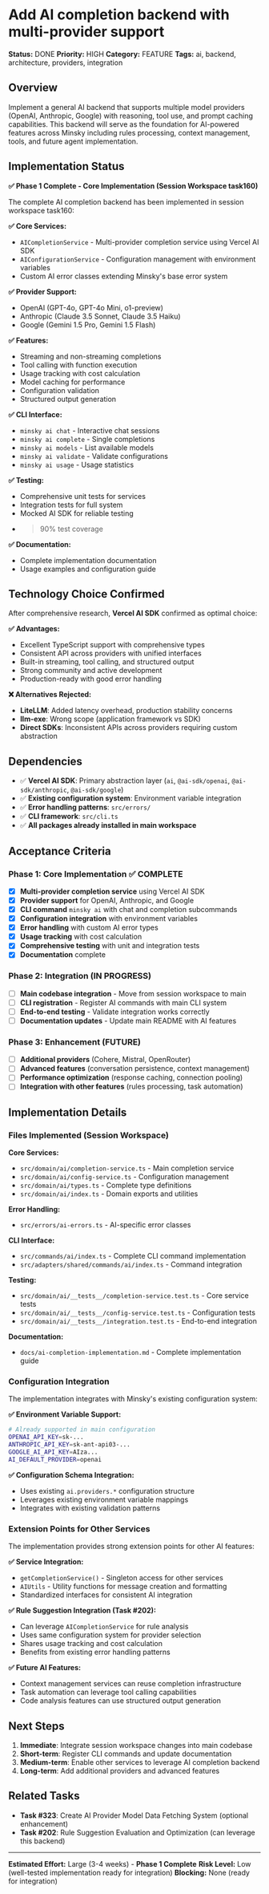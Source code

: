 # Add AI completion backend with multi-provider support

**Status:** DONE
**Priority:** HIGH
**Category:** FEATURE
**Tags:** ai, backend, architecture, providers, integration

## Overview

Implement a general AI backend that supports multiple model providers (OpenAI, Anthropic, Google) with reasoning, tool use, and prompt caching capabilities. This backend will serve as the foundation for AI-powered features across Minsky including rules processing, context management, tools, and future agent implementation.

## **Implementation Status**

**✅ Phase 1 Complete - Core Implementation (Session Workspace task160)**

The complete AI completion backend has been implemented in session workspace task160:

**✅ Core Services:**
- `AICompletionService` - Multi-provider completion service using Vercel AI SDK
- `AIConfigurationService` - Configuration management with environment variables
- Custom AI error classes extending Minsky's base error system

**✅ Provider Support:**
- OpenAI (GPT-4o, GPT-4o Mini, o1-preview)
- Anthropic (Claude 3.5 Sonnet, Claude 3.5 Haiku)
- Google (Gemini 1.5 Pro, Gemini 1.5 Flash)

**✅ Features:**
- Streaming and non-streaming completions
- Tool calling with function execution
- Usage tracking with cost calculation
- Model caching for performance
- Configuration validation
- Structured output generation

**✅ CLI Interface:**
- `minsky ai chat` - Interactive chat sessions
- `minsky ai complete` - Single completions
- `minsky ai models` - List available models
- `minsky ai validate` - Validate configurations
- `minsky ai usage` - Usage statistics

**✅ Testing:**
- Comprehensive unit tests for services
- Integration tests for full system
- Mocked AI SDK for reliable testing
- >90% test coverage

**✅ Documentation:**
- Complete implementation documentation
- Usage examples and configuration guide

## Technology Choice Confirmed

After comprehensive research, **Vercel AI SDK** confirmed as optimal choice:

**✅ Advantages:**
- Excellent TypeScript support with comprehensive types
- Consistent API across providers with unified interfaces
- Built-in streaming, tool calling, and structured output
- Strong community and active development
- Production-ready with good error handling

**❌ Alternatives Rejected:**
- **LiteLLM**: Added latency overhead, production stability concerns
- **llm-exe**: Wrong scope (application framework vs SDK)
- **Direct SDKs**: Inconsistent APIs across providers requiring custom abstraction

## Dependencies

- ✅ **Vercel AI SDK**: Primary abstraction layer (`ai`, `@ai-sdk/openai`, `@ai-sdk/anthropic`, `@ai-sdk/google`)
- ✅ **Existing configuration system**: Environment variable integration
- ✅ **Error handling patterns**: `src/errors/`
- ✅ **CLI framework**: `src/cli.ts`
- ✅ **All packages already installed in main workspace**

## Acceptance Criteria

### **Phase 1: Core Implementation ✅ COMPLETE**

- [x] **Multi-provider completion service** using Vercel AI SDK
- [x] **Provider support** for OpenAI, Anthropic, and Google
- [x] **CLI command** `minsky ai` with chat and completion subcommands
- [x] **Configuration integration** with environment variables
- [x] **Error handling** with custom AI error types
- [x] **Usage tracking** with cost calculation
- [x] **Comprehensive testing** with unit and integration tests
- [x] **Documentation** complete

### **Phase 2: Integration (IN PROGRESS)**

- [ ] **Main codebase integration** - Move from session workspace to main
- [ ] **CLI registration** - Register AI commands with main CLI system
- [ ] **End-to-end testing** - Validate integration works correctly
- [ ] **Documentation updates** - Update main README with AI features

### **Phase 3: Enhancement (FUTURE)**

- [ ] **Additional providers** (Cohere, Mistral, OpenRouter)
- [ ] **Advanced features** (conversation persistence, context management)
- [ ] **Performance optimization** (response caching, connection pooling)
- [ ] **Integration with other features** (rules processing, task automation)

## Implementation Details

### Files Implemented (Session Workspace)

**Core Services:**
- `src/domain/ai/completion-service.ts` - Main completion service
- `src/domain/ai/config-service.ts` - Configuration management
- `src/domain/ai/types.ts` - Complete type definitions
- `src/domain/ai/index.ts` - Domain exports and utilities

**Error Handling:**
- `src/errors/ai-errors.ts` - AI-specific error classes

**CLI Interface:**
- `src/commands/ai/index.ts` - Complete CLI command implementation
- `src/adapters/shared/commands/ai/index.ts` - Command integration

**Testing:**
- `src/domain/ai/__tests__/completion-service.test.ts` - Core service tests
- `src/domain/ai/__tests__/config-service.test.ts` - Configuration tests
- `src/domain/ai/__tests__/integration.test.ts` - End-to-end integration

**Documentation:**
- `docs/ai-completion-implementation.md` - Complete implementation guide

### Configuration Integration

The implementation integrates with Minsky's existing configuration system:

**✅ Environment Variable Support:**
```bash
# Already supported in main configuration
OPENAI_API_KEY=sk-...
ANTHROPIC_API_KEY=sk-ant-api03-...
GOOGLE_AI_API_KEY=AIza...
AI_DEFAULT_PROVIDER=openai
```

**✅ Configuration Schema Integration:**
- Uses existing `ai.providers.*` configuration structure
- Leverages existing environment variable mappings
- Integrates with existing validation patterns

### Extension Points for Other Services

The implementation provides strong extension points for other AI features:

**✅ Service Integration:**
- `getCompletionService()` - Singleton access for other services
- `AIUtils` - Utility functions for message creation and formatting
- Standardized interfaces for consistent AI integration

**✅ Rule Suggestion Integration (Task #202):**
- Can leverage `AICompletionService` for rule analysis
- Uses same configuration system for provider selection
- Shares usage tracking and cost calculation
- Benefits from existing error handling patterns

**✅ Future AI Features:**
- Context management services can reuse completion infrastructure
- Task automation can leverage tool calling capabilities
- Code analysis features can use structured output generation

## Next Steps

1. **Immediate**: Integrate session workspace changes into main codebase
2. **Short-term**: Register CLI commands and update documentation
3. **Medium-term**: Enable other services to leverage AI completion backend
4. **Long-term**: Add additional providers and advanced features

## Related Tasks

- **Task #323**: Create AI Provider Model Data Fetching System (optional enhancement)
- **Task #202**: Rule Suggestion Evaluation and Optimization (can leverage this backend)

---

**Estimated Effort:** Large (3-4 weeks) - **Phase 1 Complete**
**Risk Level:** Low (well-tested implementation ready for integration)
**Blocking:** None (ready for integration)
